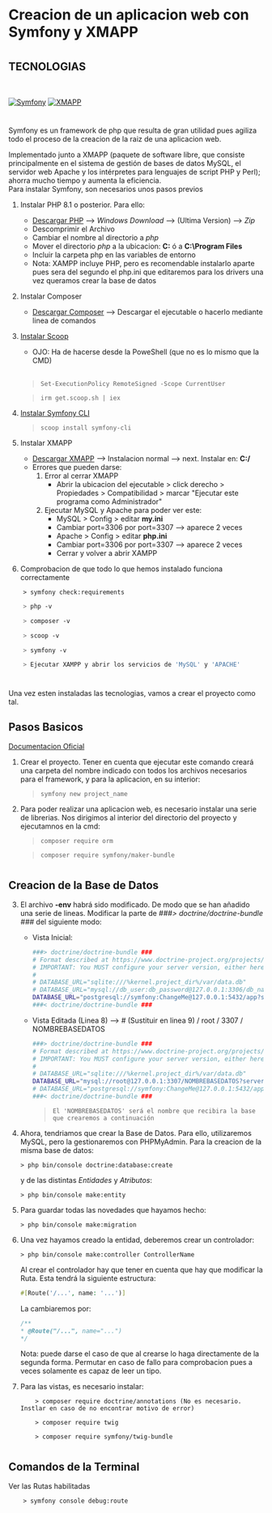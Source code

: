 # Creacion de un aplicacion web con Symfony y XMAPP
#
## TECNOLOGIAS

<br>

[![Symfony](https://img.shields.io/badge/Symfony-000000?style=for-the-badge&logo=Symfony&logoColor=white)](https://symfony.com/doc/current/index.html)
[![XMAPP](https://img.shields.io/badge/Xampp-F37623?style=for-the-badge&logo=xampp&logoColor=white)](https://www.apachefriends.org/es/index.html)

#
Symfony es un framework de php que resulta de gran utilidad pues agiliza todo el proceso de la creacion de la raiz de una aplicacion web. 
<br>

Implementado junto a XMAPP (paquete de software libre, que consiste principalmente en el sistema de gestión de bases de datos MySQL, el servidor web Apache y los intérpretes para lenguajes de script PHP y Perl); ahorra mucho tiempo y aumenta la eficiencia.
<br>
Para instalar Symfony, son necesarios unos pasos previos

1. Instalar PHP 8.1 o posterior. Para ello:
    - [Descargar PHP](https://www.php.net/downloads) --> _Windows Download_ --> (Ultima Version) --> _Zip_
    - Descomprimir el Archivo
    - Cambiar el nombre al directorio a _php_
    - Mover el directorio _php_ a la ubicacion: __C:__ ó a __C:\Program Files__ 
    - Incluir la carpeta php en las variables de entorno
    - Nota: XAMPP incluye PHP, pero es recomendable instalarlo aparte pues sera del segundo el php.ini que editaremos para los drivers una vez queramos crear la base de datos

2. Instalar Composer
    - [Descargar Composer](https://getcomposer.org/download/) --> Descargar el ejecutable o hacerlo mediante linea de comandos

3. [Instalar Scoop](https://scoop.sh)

    - OJO: Ha de hacerse desde la PoweShell (que no es lo mismo que la CMD)

    <br>


    > `Set-ExecutionPolicy RemoteSigned -Scope CurrentUser`

    > `irm get.scoop.sh | iex`

4. [Instalar Symfony CLI](https://symfony.com/download)

    > `scoop install symfony-cli`

5. Instalar XMAPP
    - [Descargar XMAPP](https://www.apachefriends.org/es/index.html) --> Instalacion normal --> next. Instalar en: __C:/__    
    - Errores que pueden darse:
        1. Error al cerrar XMAPP
            - Abrir la ubicacion del ejecutable > click derecho > Propiedades > Compatibilidad > marcar "Ejecutar este programa como Administrador"
        2. Ejecutar MySQL y Apache para poder ver este:
            - MySQL > Config > editar **my.ini**
            - Cambiar port=3306 por port=3307 --> aparece 2 veces
            - Apache > Config > editar **php.ini**
            - Cambiar port=3306 por port=3307 --> aparece 2 veces
            - Cerrar y volver a abrir XAMPP

6. Comprobacion de que todo lo que hemos instalado funciona correctamente
```console
    > symfony check:requirements
```
```sh
    > php -v

    > composer -v

    > scoop -v

    > symfony -v

    > Ejecutar XAMPP y abrir los servicios de 'MySQL' y 'APACHE'
```

# 

Una vez esten instaladas las tecnologias, vamos a crear el proyecto como tal.

## Pasos Basicos

[Documentacion Oficial](https://symfony.com/doc/current/doctrine.html)

1. Crear el proyecto. Tener en cuenta que ejecutar este comando creará una carpeta del nombre indicado con todos los archivos necesarios para el framework, y para la aplicacion, en su interior:

    > `symfony new project_name`

2. Para poder realizar una aplicacion web, es necesario instalar una serie de librerias. Nos dirigimos al interior del directorio del proyecto y ejecutamnos en la cmd:

    > `composer require orm`

    > `composer require symfony/maker-bundle`


#

## Creacion de la Base de Datos

3. El archivo **-env** habrá sido modificado. De modo que se han añadido una serie de lineas. Modificar la parte de _###> doctrine/doctrine-bundle ###_ del siguiente modo:

    - Vista Inicial:
        ````sh
        ###> doctrine/doctrine-bundle ###
        # Format described at https://www.doctrine-project.org/projects/doctrine-dbal/en/latest/reference/configuration.html#connecting-using-a-url
        # IMPORTANT: You MUST configure your server version, either here or in config/packages/doctrine.yaml
        #
        # DATABASE_URL="sqlite:///%kernel.project_dir%/var/data.db"
        # DATABASE_URL="mysql://db_user:db_password@127.0.0.1:3306/db_name?serverVersion=5.7&charset=utf8mb4"
        DATABASE_URL="postgresql://symfony:ChangeMe@127.0.0.1:5432/app?serverVersion=13&charset=utf8"
        ###< doctrine/doctrine-bundle ###
        ````
    - Vista Editada (Linea 8) --> # (Sustituir en linea 9) / root / 3307 / NOMBREBASEDATOS
        ````sh
        ###> doctrine/doctrine-bundle ###
        # Format described at https://www.doctrine-project.org/projects/doctrine-dbal/en/latest/reference/configuration.html#connecting-using-a-url
        # IMPORTANT: You MUST configure your server version, either here or in config/packages/doctrine.yaml
        #
        # DATABASE_URL="sqlite:///%kernel.project_dir%/var/data.db"
        DATABASE_URL="mysql://root@127.0.0.1:3307/NOMBREBASEDATOS?serverVersion=5.7&charset=utf8mb4"
        # DATABASE_URL="postgresql://symfony:ChangeMe@127.0.0.1:5432/app?serverVersion=13&charset=utf8"
        ###< doctrine/doctrine-bundle ###
        ````

        > `El 'NOMBREBASEDATOS' será el nombre que recibira la base que crearemos a continuación`

4. Ahora, tendriamos que crear la Base de Datos. Para ello, utilizaremos MySQL, pero la gestionaremos con PHPMyAdmin. Para la creacion de la misma base de datos: 
    ```console
    > php bin/console doctrine:database:create
    ```
    y de las distintas *Entidades* y *Atributos*:
    ```console
    > php bin/console make:entity
    ```
5. Para guardar todas las novedades que hayamos hecho:
    ```console
    > php bin/console make:migration
    ```
6. Una vez hayamos creado la entidad, deberemos crear un controlador:
    ```console
    > php bin/console make:controller ControllerName
    ```
    Al crear el controlador hay que tener en cuenta que hay que modificar la Ruta. Esta tendrá la siguiente estructura:

    ```php
    #[Route('/...', name: '...')]
    ```

    La cambiaremos por:

    ~~~php
    /**
    * @Route("/...", name="...")
    */
    ~~~
    Nota: puede darse el caso de que al crearse lo haga directamente de la segunda forma. Permutar en caso de fallo para comprobacion pues a veces solamente es capaz de leer un tipo.

7. Para las vistas, es necesario instalar:
    ```console
        > composer require doctrine/annotations (No es necesario. Instlar en caso de no encontrar motivo de error)

        > composer require twig 

        > composer require symfony/twig-bundle 

    ```

#

## Comandos de la Terminal

Ver las Rutas habilitadas
```console
    > symfony console debug:route
```